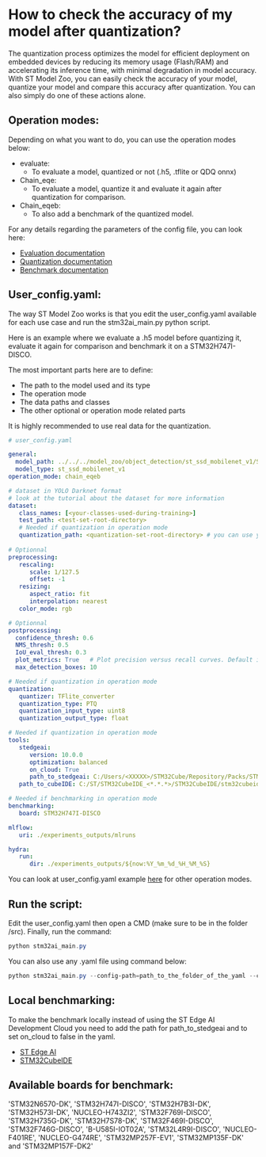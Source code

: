 # How to check the accuracy of my model after quantization?

The quantization process optimizes the model for efficient deployment on embedded devices by reducing its memory usage (Flash/RAM) and accelerating its inference time, with minimal degradation in model accuracy. With ST Model Zoo, you can easily check the accuracy of your model, quantize your model and compare this accuracy after quantization. You can also simply do one of these actions alone.

## Operation modes:

Depending on what you want to do, you can use the operation modes below:
- evaluate:
    - To evaluate a model, quantized or not (.h5, .tflite or QDQ onnx)
- Chain_eqe:
    - To evaluate a model, quantize it and evaluate it again after quantization for comparison.
- Chain_eqeb:
    - To also add a benchmark of the quantized model.

For any details regarding the parameters of the config file, you can look here:
- [Evaluation documentation](../../../src/evaluation/README.md)
- [Quantization documentation](../../../src/quantization/README.md)
- [Benchmark documentation](../../../src/benchmarking/README.md)


## User_config.yaml:

The way ST Model Zoo works is that you edit the user_config.yaml available for each use case and run the stm32ai_main.py python script. 

Here is an example where we evaluate a .h5 model before quantizing it, evaluate it again for comparison and benchmark it on a STM32H747I-DISCO.

The most important parts here are to define:
- The path to the model used and its type
- The operation mode
- The data paths and classes
- The other optional or operation mode related parts

It is highly recommended to use real data for the quantization.

```yaml
# user_config.yaml

general:
  model_path: ../../../model_zoo/object_detection/st_ssd_mobilenet_v1/ST_pretrainedmodel_public_dataset/coco_2017_person/st_ssd_mobilenet_v1_025_256/st_ssd_mobilenet_v1_025_256.h5
  model_type: st_ssd_mobilenet_v1
operation_mode: chain_eqeb

# dataset in YOLO Darknet format
# look at the tutorial about the dataset for more information
dataset:
   class_names: [<your-classes-used-during-training>]
   test_path: <test-set-root-directory>  
   # Needed if quantization in operation mode
   quantization_path: <quantization-set-root-directory> # you can use your training dataset
   
# Optionnal
preprocessing:
   rescaling:
      scale: 1/127.5
      offset: -1
   resizing:
      aspect_ratio: fit
      interpolation: nearest
   color_mode: rgb

# Optionnal
postprocessing:
  confidence_thresh: 0.6
  NMS_thresh: 0.5
  IoU_eval_thresh: 0.3
  plot_metrics: True   # Plot precision versus recall curves. Default is False.
  max_detection_boxes: 10

# Needed if quantization in operation mode
quantization:
   quantizer: TFlite_converter
   quantization_type: PTQ
   quantization_input_type: uint8
   quantization_output_type: float

# Needed if quantization in operation mode
tools:
   stedgeai:
      version: 10.0.0
      optimization: balanced
      on_cloud: True
      path_to_stedgeai: C:/Users/<XXXXX>/STM32Cube/Repository/Packs/STMicroelectronics/X-CUBE-AI/<*.*.*>/Utilities/windows/stedgeai.exe
   path_to_cubeIDE: C:/ST/STM32CubeIDE_<*.*.*>/STM32CubeIDE/stm32cubeide.exe

# Needed if benchmarking in operation mode
benchmarking:
   board: STM32H747I-DISCO

mlflow:
   uri: ./experiments_outputs/mlruns

hydra:
   run:
      dir: ./experiments_outputs/${now:%Y_%m_%d_%H_%M_%S}
```

You can look at user_config.yaml example [here](https://github.com/STMicroelectronics/stm32ai-modelzoo/tree/main/object_detection/src/config_file_examples) for other operation modes.

## Run the script:

Edit the user_config.yaml then open a CMD (make sure to be in the folder /src). Finally, run the command:

```powershell
python stm32ai_main.py
```
You can also use any .yaml file using command below:
```powershell
python stm32ai_main.py --config-path=path_to_the_folder_of_the_yaml --config-name=name_of_your_yaml_file
```

## Local benchmarking:

To make the benchmark locally instead of using the ST Edge AI Development Cloud you need to add the path for path_to_stedgeai and to set on_cloud to false in the yaml.
- [ST Edge AI](https://www.st.com/en/embedded-software/x-cube-ai.html)
- [STM32CubeIDE](https://www.st.com/en/development-tools/stm32cubeide.html)

## Available boards for benchmark:

'STM32N6570-DK', 'STM32H747I-DISCO', 'STM32H7B3I-DK', 'STM32H573I-DK', 'NUCLEO-H743ZI2', 'STM32F769I-DISCO', 'STM32H735G-DK', 'STM32H7S78-DK', 'STM32F469I-DISCO', 'STM32F746G-DISCO', 'B-U585I-IOT02A', 'STM32L4R9I-DISCO', 'NUCLEO-F401RE', 'NUCLEO-G474RE', 'STM32MP257F-EV1', 'STM32MP135F-DK' and 'STM32MP157F-DK2'
